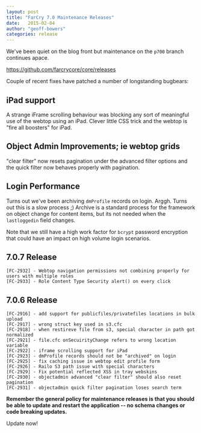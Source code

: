 ```yaml
---
layout: post
title: "FarCry 7.0 Maintenance Releases"
date:   2015-02-04
author: "geoff-bowers"
categories: release
---
```


We've been quiet on the blog front but maintenance on the `p700` branch continues apace.

<!--more-->

https://github.com/farcrycore/core/releases

Couple of recent fixes have patched a number of longstanding bugbears:

## iPad support
A strange iFrame scrolling behaviour was blocking any sort of meaningful use of the webtop using an iPad.  Clever little CSS trick and the webtop is "fire all boosters" for iPad.

## Object Admin Improvements; ie webtop grids
"clear filter" now resets pagination under the advanced filter options and the quick filter now behaves properly with pagination.

## Login Performance
Turns out we've been archiving `dmProfile` records on login.  Arggh.  Turns out this is a slow process ;) Archive is a standard process for the framework on object change for content items, but its not needed when the `lastloggedin` field changes.

Note that we still have a high work factor for `bcrypt` password encryption that could have an impact on high volume login scenarios.

## 7.0.7 Release

```
[FC-2932] - Webtop navigation permissions not combining properly for users with multiple roles
[FC-2933] - Role Content Type Security alert() on every click
```

## 7.0.6 Release

```
[FC-2916] - add support for publicfiles/privatefiles locations in bulk upload
[FC-2917] - wrong struct key used in s3.cfc
[FC-2918] - when restireve file from s3, special character in path got normalized
[FC-2921] - file.cfc onSecuirityChange refers to wrong location variable
[FC-2922] - iframe scrolling support for iPad
[FC-2923] - dmProfile records should not be "archived" on login
[FC-2925] - fix caching issue in webtop edit profile form
[FC-2926] - Railo S3 path issue with special characters
[FC-2929] - Fix potential reflected XSS in tray webskins
[FC-2930] - objectadmin advanced "clear filter" should also reset pagination
[FC-2931] - objectadmin quick filter pagination loses search term
```

**Remember the general policy for maintenance releases is that you should be able to update and restart the application -- no schema changes or code breaking updates.**

Update now!